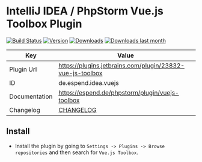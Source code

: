 IntelliJ IDEA / PhpStorm Vue.js Toolbox Plugin
========================

[![Build Status](https://github.com/Haehnchen/idea-vuejs-plugin/actions/workflows/gradle.yml/badge.svg?branch=master)](https://github.com/Haehnchen/idea-vuejs-plugin/actions/workflows/gradle.yml)
[![Version](http://phpstorm.espend.de/badge/23832/version)](https://plugins.jetbrains.com/plugin/23832)
[![Downloads](http://phpstorm.espend.de/badge/23832/downloads)](https://plugins.jetbrains.com/plugin/23832)
[![Downloads last month](http://phpstorm.espend.de/badge/23832/last-month)](https://plugins.jetbrains.com/plugin/23832)

| Key           | Value                                                     |
|---------------|-----------------------------------------------------------|
| Plugin Url    | https://plugins.jetbrains.com/plugin/23832-vue-js-toolbox |
| ID            | de.espend.idea.vuejs                                      |
| Documentation | https://espend.de/phpstorm/plugin/vuejs-toolbox           |
| Changelog     | [CHANGELOG](CHANGELOG.md)                                 |

Install
---------------------

* Install the plugin by going to `Settings -> Plugins -> Browse repositories` and then search for `Vue.js Toolbox`.
